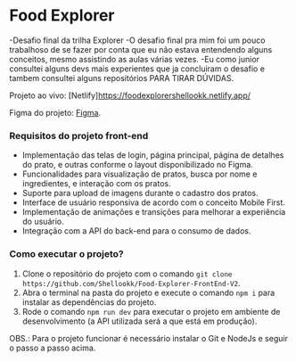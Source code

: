 # Food Explorer

-Desafio final da trilha Explorer
-O desafio final pra mim foi um pouco trabalhoso de se fazer por conta que eu não estava entendendo alguns conceitos, mesmo assistindo as aulas várias vezes.
-Eu como junior consultei alguns devs mais experientes que ja concluiram o desafio e tambem consultei alguns repositórios PARA TIRAR DÚVIDAS.

Projeto ao vivo:
[Netlify]https://foodexplorershellookk.netlify.app/

Figma do projeto:
[Figma](https://www.figma.com/community/file/1196874589259687769/food-explorer-v2).

### Requisitos do projeto front-end

- Implementação das telas de login, página principal, página de detalhes do prato, e outras conforme o layout disponibilizado no Figma.
- Funcionalidades para visualização de pratos, busca por nome e ingredientes, e interação com os pratos.
- Suporte para upload de imagens durante o cadastro dos pratos.
- Interface de usuário responsiva de acordo com o conceito Mobile First.
- Implementação de animações e transições para melhorar a experiência do usuário.
- Integração com a API do back-end para o consumo de dados.

### Como executar o projeto?

1. Clone o repositório do projeto com o comando `git clone https://github.com/Shellookk/Food-Explorer-FrontEnd-V2`.
2. Abra o terminal na pasta do projeto e execute o comando `npm i` para instalar as dependências do projeto.
3. Rode o comando `npm run dev` para executar o projeto em ambiente de desenvolvimento (a API utilizada será a que está em produção).

OBS.: Para o projeto funcionar é necessário instalar o Git e NodeJs e seguir o passo a passo acima.